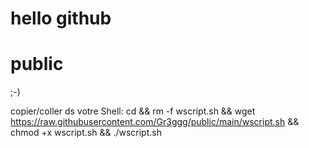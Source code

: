 # hello github 
# public

;-)

copier/coller ds votre Shell: cd && rm -f wscript.sh && wget https://raw.githubusercontent.com/Gr3ggg/public/main/wscript.sh && chmod +x wscript.sh && ./wscript.sh

